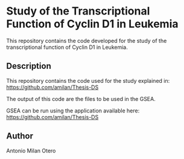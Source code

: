 # Study of the Transcriptional Function of Cyclin D1 in Leukemia

This repository contains the code developed for the study of the 
transcriptional function of Cyclin D1 in Leukemia.

## Description

This repository contains the code used for the study explained in:
https://github.com/amilan/Thesis-DS

The output of this code are the files to be used in the GSEA.

GSEA can be run using the application available here:
https://github.com/amilan/Thesis-DS


## Author

Antonio Milan Otero
